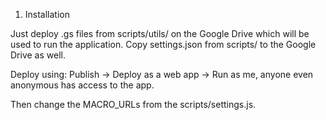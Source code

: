 1. Installation

Just deploy .gs files from scripts/utils/ on the Google Drive which will be used to run the application. 
Copy settings.json from scripts/ to the Google Drive as well.

Deploy using: Publish -> Deploy as a web app -> Run as me, anyone even anonymous has access to the app.

Then change the MACRO_URLs from the scripts/settings.js.

